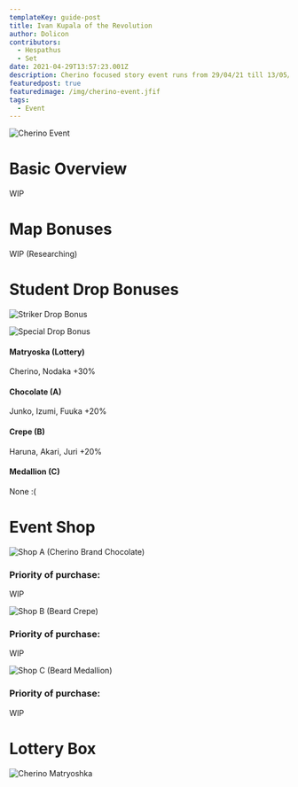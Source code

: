 ```yaml
---
templateKey: guide-post
title: Ivan Kupala of the Revolution
author: Dolicon
contributors:
  - Hespathus
  - Set
date: 2021-04-29T13:57:23.001Z
description: Cherino focused story event runs from 29/04/21 till 13/05/21 12:00 (JST)
featuredpost: true
featuredimage: /img/cherino-event.jfif
tags:
  - Event
---
```

![Cherino Event](/img/cherino-event.jfif "Cherino Event")

# Basic Overview

WIP

# Map Bonuses

WIP (Researching)

# Student Drop Bonuses

![Striker Drop Bonus](/img/cherino-striker-bonus.webp "Striker Drop Bonus")

![Special Drop Bonus](/img/cherino-special-bonus.webp "Special Drop Bonus")

#### **Matryoska (Lottery)**

Cherino, Nodaka +30%

#### **Chocolate (A)**

Junko, Izumi, Fuuka +20%

#### **Crepe (B)**

Haruna, Akari, Juri +20%

#### **Medallion (C)**

None :(

# Event Shop

![Shop A (Cherino Brand Chocolate)](/img/cherino-shop-a.webp "Shop A (Cherino Brand Chocolate)")

### Priority of purchase:

WIP

![Shop B (Beard Crepe)](/img/cherino-shop-b.webp "Shop B (Beard Crepe)")

### Priority of purchase:

WIP

![Shop C (Beard Medallion)](/img/cherino-shop-c.webp "Shop C (Beard Medallion)")

### Priority of purchase:

WIP

# Lottery Box

![Cherino Matryoshka](/img/cherino-lottery.webp "Cherino Matryoshka")